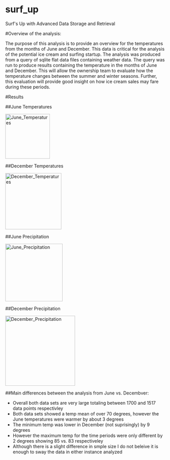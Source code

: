 # surf_up
Surf's Up with Advanced Data Storage and Retrieval

#Overview of the analysis:

The purpose of this analysis is to provide an overview for the temperatures from the months of June and December. 
This data is critical for the analysis of the potential ice cream and surfing startup. The analysis was produced from a 
query of sqlite flat data files containing weather data. The query was run to produce results containing the temperature 
in the months of June and December. This will allow the ownership team to evaluate how the temperature changes between the 
summer and winter seasons. Further, this evaluation will provide good insight on how ice cream sales may fare during these 
periods.

#Results

##June Temperatures

<img width="140" alt="June_Temperatures" src="https://user-images.githubusercontent.com/98268402/161444195-4a1ccd29-0b6f-482f-874a-a36ea62b80fb.png">

##December Temperatures

<img width="176" alt="December_Temperatures" src="https://user-images.githubusercontent.com/98268402/161444200-0f36bdbf-0859-47f0-a69d-94ec1e37bea9.png">

##June Precipitation

<img width="180" alt="June_Precipitation" src="https://user-images.githubusercontent.com/98268402/161444214-bb67d254-4e16-41f1-82e7-0bbdacfe41f9.png">

##December Precipitation

<img width="219" alt="December_Precipitation" src="https://user-images.githubusercontent.com/98268402/161444232-e73b69e8-9c5a-4b35-829d-75607dfc3878.png">

##Main differences between the analysis from June vs. Decembver:

- Overall both data sets are very large totaling between 1700 and 1517 data points respectivley
- Both data sets showed a temp mean of over 70 degrees, however the June temperatures were warmer by about 3 degrees
- The minimum temp was lower in December (not suprisingly) by 9 degrees
- However the maximum temp for the time periods were only different by 2 degrees showing 85 vs. 83 respectiveley
- Although there is a slight difference in smple size I do not beleive it is enough to sway the data in either instance analyzed
